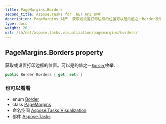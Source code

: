 ```yaml
---
title: PageMargins.Borders
second_title: Aspose.Tasks for .NET API 参考
description: PageMargins 财产. 获取或设置打印边框的位置可以是的值之一Border枚举.
type: docs
weight: 20
url: /zh/net/aspose.tasks.visualization/pagemargins/borders/
---
```

## PageMargins.Borders property

获取或设置打印边框的位置。可以是的值之一[`Border`](../../border/)枚举.

```csharp
public Border Borders { get; set; }
```

### 也可以看看

* enum [Border](../../border/)
* class [PageMargins](../)
* 命名空间 [Aspose.Tasks.Visualization](../../pagemargins/)
* 部件 [Aspose.Tasks](../../../)


